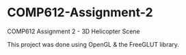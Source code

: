 # COMP612-Assignment-2
COMP612 Assignment 2 - 3D Helicopter Scene

This project was done using OpenGL & the FreeGLUT library.

